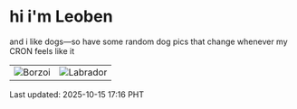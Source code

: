 # hi i'm Leoben

and i like dogs—so have some random dog pics that change whenever my CRON feels like it

|  |  |
|--------|----------|
| ![Borzoi](https://random-dog-vercel.vercel.app/api/random-borzoi?v=1760519778) | ![Labrador](https://random-dog-vercel.vercel.app/api/random-labrador?v=1760519778) |

Last updated: 2025-10-15 17:16 PHT
